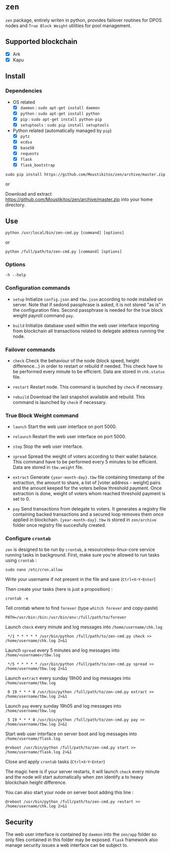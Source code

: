# `zen`

`zen` package, entirely writen in python, provides failover routines for DPOS
nodes and `True Block Weight` utilities for pool management.

## Supported blockchain

 * [X] Ark
 * [X] Kapu

## Install

### Dependencies

  - OS related
    * [X] `daemon` : `sudo apt-get install daemon`
    * [X] `python` : `sudo apt-get install python`
    * [X] `pip` : `sudo apt-get install python-pip`
    * [X] `setuptools` : `sudo pip install setuptools`

  - Python related (automatically managed by `pip`)
    * [X] `pytz`
    * [X] `ecdsa`
    * [X] `base58`
    * [X] `requests`
    * [X] `flask`
    * [X] `flask_bootstrap`

`sudo pip install https://github.com/Moustikitos/zen/archive/master.zip`

or

Download and extract https://github.com/Moustikitos/zen/archive/master.zip into
your home directory.

## Use

`python /usr/local/bin/zen-cmd.py [command] [options]`

or

`python /full/path/to/zen-cmd.py [command] [options]`

### Options

  `-h --help`

### Configuration commands

  - `setup`
  Initialize `config.json` and `tbw.json` according to node installed on
  server. Note that if sedond passphrase is asked, it is not stored "as is" in
  the configuration files. Second passphrase is needed for the true block weight
  payroll command `pay`.

  - `build`
  Initialize database used within the web user interface importing from
  blockchain all transactions related to delegate address running the node.

### Failover commands

  - `check`
  Check the behaviour of the node (block speed, height difference...) in order
  to restart or rebuild if needed. This check have to be performed every
  minute to be efficient. Data are stored in `chk.status` file.

  - `restart`
  Restart node. This command is launched by `check` if necessary.

  - `rebuild`
  Download the last snapshot available and rebuild. This command is launched by
  `check` if necessary.

### True Block Weight command

  - `launch`
  Start the web user interface on port 5000.

  - `relaunch`
  Restart the web user interface on port 5000.

  - `stop`
  Stop the web user interface.

  - `spread`
  Spread the weight of voters according to their wallet balance. This command
  have to be performed every 5 minutes to be efficient. Data are stored in
  `tbw.weight` file.

  - `extract`
  Generate `{year-month-day}.tbw` file containing timestamp of the extraction,
  the amount to share, a list of [voter address - weight] pairs and the amount
  keeped for the voters bellow threshold payment. Once extraction is done,
  weight of voters whom reached threshold payment is set to 0.

  - `pay`
  Send transactions from delegate to voters. It generates a registry file
  containing backed transactions and a secured loop removes them once applied
  in blockchain. `{year-month-day}.tbw` is stored in `zen/archive` folder once
  registry file succesfully created.

### Configure `crontab`

`zen` is designed to be run by `crontab`, a resourceless-linux-core service
running tasks in background. First, make sure you're allowed to run tasks using 
`crontab` :

`sudo nano /etc/cron.allow`

Write your username if not present in the file and save (`Ctrl+X`-`Y`-`Enter`)

Then create your tasks (here is just a proposition) :

`crontab -e`

Tell crontab where to find `forever` (type `whitch forever` and copy-paste)

`PATH=/usr/bin:/bin:/usr/bin/env:/full/path/to/forever`

Launch `check` every minute and log messages into `/home/username/chk.log`

` */1 * * * * * /usr/bin/python /full/path/to/zen-cmd.py check >> /home/username/chk.log 2>&1`

Launch `spread` every 5 minutes and log messages into `/home/<username>/tbw.log`

` */5 * * * * * /usr/bin/python /full/path/to/zen-cmd.py spread >> /home/username/tbw.log 2>&1`

Launch `extract` every sunday 19h00 and log messages into `/home/username/tbw.log`

` 0 19 * * * 0 /usr/bin/python /full/path/to/zen-cmd.py extract >> /home/username/tbw.log 2>&1`

Launch `pay` every sunday 19h05 and log messages into `/home/username/tbw.log`

` 5 19 * * * 0 /usr/bin/python /full/path/to/zen-cmd.py pay >> /home/username/tbw.log 2>&1`

Start web user interface on server boot and log messages into `/home/username/flask.log`

`@reboot /usr/bin/python /full/path/to/zen-cmd.py start >> /home/username/flask.log 2>&1`

Close and apply `crontab` tasks (`Ctrl+X`-`Y`-`Enter`)

The magic here is if your server restarts, it will launch `check` every minute
and the node will start automatically when zen identify a to heavy blockchain
height difference.

You can also start your node on server boot adding this line :

`@reboot /usr/bin/python /full/path/to/zen-cmd.py restart >> /home/username/chk.log 2>&1`

## Security

The web user interface is contained by `daemon` into the `zen/app` folder so
only files contained in this folder may be exposed. `Flask` framework also
manage security issues a web interface can be subject to.
